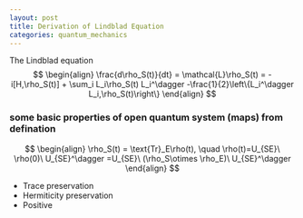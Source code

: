 ```yaml
---
layout: post
title: Derivation of Lindblad Equation 
categories: quantum_mechanics
---
```

The Lindblad equation 
$$
\begin{align}
\frac{d\rho_S(t)}{dt} = \mathcal{L}\rho_S(t) = -i[H,\rho_S(t)] + \sum_i L_i\rho_S(t) L_i^\dagger -\frac{1}{2}\left\{L_i^\dagger L_i,\rho_S(t)\right\}
\end{align}
$$
 ### some basic properties of open quantum system (maps) from defination
 $$
\begin{align}
\rho_S(t) = \text{Tr}_E\rho(t), \quad \rho(t)=U_{SE}\ \rho(0)\ U_{SE}^\dagger =U_{SE}\ (\rho_S\otimes \rho_E)\ U_{SE}^\dagger
\end{align}
 $$
  - Trace preservation 
  -  Hermiticity preservation
  - Positive
